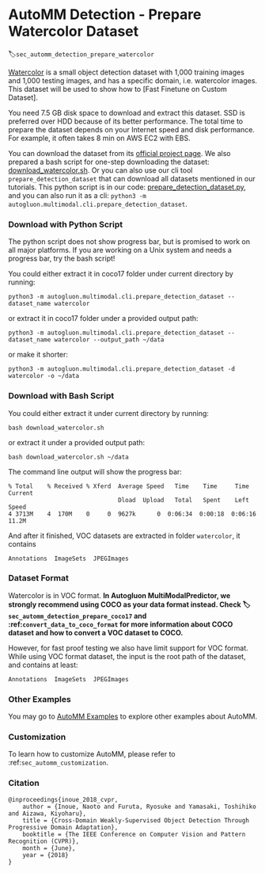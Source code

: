 # AutoMM Detection - Prepare Watercolor Dataset
:label:`sec_automm_detection_prepare_watercolor`

[Watercolor](https://naoto0804.github.io/cross_domain_detection/) is a small object detection dataset with 1,000 training images and 1,000 testing images,
and has a specific domain, i.e. watercolor images. This dataset will be used to show how to \[Fast Finetune on Custom Dataset].

You need 7.5 GB disk space to download and extract this dataset. SSD is preferred over HDD because of its better performance.
The total time to prepare the dataset depends on your Internet speed and disk performance. For example, it often takes 8 min on AWS EC2 with EBS.

You can download the dataset from its [official project page](https://naoto0804.github.io/cross_domain_detection/).
We also prepared a bash script for one-step downloading the dataset: 
[download_watercolor.sh](https://raw.githubusercontent.com/awslabs/autogluon/master/examples/automm/object_detection/download_watercolor.sh).
Or you can also use our cli tool `prepare_detection_dataset` that can download all datasets mentioned in our tutorials.
This python script is in our code: 
[prepare_detection_dataset.py](https://raw.githubusercontent.com/awslabs/autogluon/master/multimodal/src/autogluon/multimodal/cli/prepare_detection_dataset.py),
and you can also run it as a cli: `python3 -m autogluon.multimodal.cli.prepare_detection_dataset`.

### Download with Python Script

The python script does not show progress bar, but is promised to work on all major platforms.
If you are working on a Unix system and needs a progress bar, try the bash script!

You could either extract it in coco17 folder under current directory by running:

```
python3 -m autogluon.multimodal.cli.prepare_detection_dataset --dataset_name watercolor
```

or extract it in coco17 folder under a provided output path:

```
python3 -m autogluon.multimodal.cli.prepare_detection_dataset --dataset_name watercolor --output_path ~/data
```

or make it shorter:

```
python3 -m autogluon.multimodal.cli.prepare_detection_dataset -d watercolor -o ~/data
```

### Download with Bash Script
You could either extract it under current directory by running:

```
bash download_watercolor.sh
```

or extract it under a provided output path:

```
bash download_watercolor.sh ~/data
```

The command line output will show the progress bar:

```
% Total    % Received % Xferd  Average Speed   Time    Time     Time  Current
                               Dload  Upload   Total   Spent    Left  Speed
4 3713M    4  170M    0     0  9627k      0  0:06:34  0:00:18  0:06:16 11.2M
```

And after it finished, VOC datasets are extracted in folder `watercolor`, it contains

```
Annotations  ImageSets  JPEGImages
```

### Dataset Format

Watercolor is in VOC format. **In Autogluon MultiModalPredictor, we strongly recommend using COCO as your data format instead.
Check :label:`sec_automm_detection_prepare_coco17` and :ref:`convert_data_to_coco_format` for more information
about COCO dataset and how to convert a VOC dataset to COCO.**

However, for fast proof testing we also have limit support for VOC format.
While using VOC format dataset, the input is the root path of the dataset, and contains at least:

```
Annotations  ImageSets  JPEGImages
```


### Other Examples

You may go to [AutoMM Examples](https://github.com/awslabs/autogluon/tree/master/examples/automm) to explore other examples about AutoMM.

### Customization
To learn how to customize AutoMM, please refer to :ref:`sec_automm_customization`.

### Citation
```
@inproceedings{inoue_2018_cvpr,
    author = {Inoue, Naoto and Furuta, Ryosuke and Yamasaki, Toshihiko and Aizawa, Kiyoharu},
    title = {Cross-Domain Weakly-Supervised Object Detection Through Progressive Domain Adaptation},
    booktitle = {The IEEE Conference on Computer Vision and Pattern Recognition (CVPR)},
    month = {June},
    year = {2018}
}
```